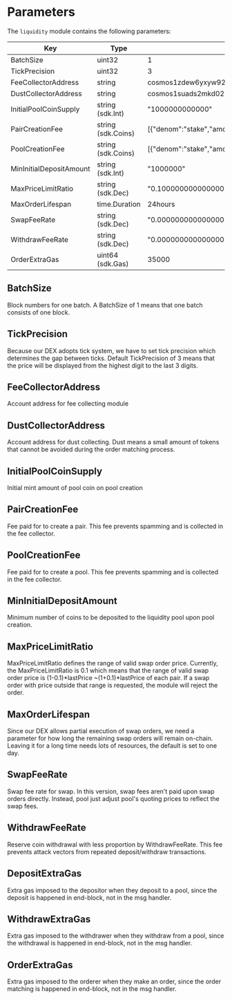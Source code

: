 <!-- order: 8 -->

# Parameters

The `liquidity` module contains the following parameters:

| Key                     | Type               | Example                                                           |
|-------------------------|--------------------|-------------------------------------------------------------------|
| BatchSize               | uint32             | 1                                                                 |
| TickPrecision           | uint32             | 3                                                                 |
| FeeCollectorAddress     | string             | cosmos1zdew6yxyw92z373yqp756e0x4rvd2het37j0a2wjp7fj48eevxvqau9aj0 |
| DustCollectorAddress    | string             | cosmos1suads2mkd027cmfphmk9fpuwcct4d8ys02frk8e64hluswfwfj0se4s8xs |
| InitialPoolCoinSupply   | string (sdk.Int)   | "1000000000000"                                                   |
| PairCreationFee         | string (sdk.Coins) | [{"denom":"stake","amount":"1000000"}]                            |
| PoolCreationFee         | string (sdk.Coins) | [{"denom":"stake","amount":"1000000"}]                            |
| MinInitialDepositAmount | string (sdk.Int)   | "1000000"                                                         |
| MaxPriceLimitRatio      | string (sdk.Dec)   | "0.100000000000000000"                                            |
| MaxOrderLifespan        | time.Duration      | 24hours                                                           |
| SwapFeeRate             | string (sdk.Dec)   | "0.000000000000000000"                                            |
| WithdrawFeeRate         | string (sdk.Dec)   | "0.000000000000000000"                                            |
| OrderExtraGas           | uint64 (sdk.Gas)   | 35000                                                             |

## BatchSize

Block numbers for one batch.
A BatchSize of 1 means that one batch consists of one block.

## TickPrecision

Because our DEX adopts tick system, we have to set tick precision which
determines the gap between ticks.
Default TickPrecision of 3 means that the price will be displayed from
the highest digit to the last 3 digits.

## FeeCollectorAddress

Account address for fee collecting module

## DustCollectorAddress

Account address for dust collecting.
Dust means a small amount of tokens that cannot be avoided during the
order matching process.

## InitialPoolCoinSupply

Initial mint amount of pool coin on pool creation

## PairCreationFee

Fee paid for to create a pair.
This fee prevents spamming and is collected in the fee collector.

## PoolCreationFee

Fee paid for to create a pool.
This fee prevents spamming and is collected in the fee collector.

## MinInitialDepositAmount

Minimum number of coins to be deposited to the liquidity pool upon pool creation.

## MaxPriceLimitRatio

MaxPriceLimitRatio defines the range of valid swap order price.
Currently, the MaxPriceLimitRatio is 0.1 which means that the range of
valid swap order price is (1-0.1)*lastPrice ~(1+0.1)*lastPrice of each pair.
If a swap order with price outside that range is requested,
the module will reject the order.

## MaxOrderLifespan

Since our DEX allows partial execution of swap orders,
we need a parameter for how long the remaining swap orders will remain on-chain.
Leaving it for a long time needs lots of resources, the default is set to one day.

## SwapFeeRate 

Swap fee rate for swap.
In this version, swap fees aren't paid upon swap orders directly.
Instead, pool just adjust pool's quoting prices to reflect the swap fees.

## WithdrawFeeRate  

Reserve coin withdrawal with less proportion by WithdrawFeeRate.
This fee prevents attack vectors from repeated deposit/withdraw transactions.

## DepositExtraGas

Extra gas imposed to the depositor when they deposit to a pool, since the deposit
is happened in end-block, not in the msg handler.

## WithdrawExtraGas

Extra gas imposed to the withdrawer when they withdraw from a pool, since the withdrawal
is happened in end-block, not in the msg handler.

## OrderExtraGas

Extra gas imposed to the orderer when they make an order, since the order matching
is happened in end-block, not in the msg handler.